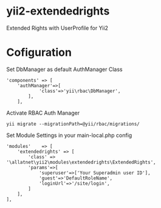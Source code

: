 yii2-extendedrights
===================

Extended Rights with UserProfile for Yii2


Cofiguration
==================
Set DbManager as default AuthManager Class

	'components' => [
		'authManager'=>[
				'class'=>'yii\rbac\DbManager',
			],
	    ],


Activate RBAC Auth Manager

	yii migrate --migrationPath=@yii/rbac/migrations/

Set Module Settings in your main-local.php config

	'modules'    => [
		'extendedrights' => [
			'class' => '\allatnet\yii2\modules\extendedrights\ExtendedRights',
			'params'=>[
				'superuser'=>['Your Superadmin user ID'],
				'guest'=>'DefaultRoleName',
				'loginUrl'=>'/site/login',
			]
		],
	],
